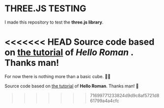 # THREE.JS TESTING  

I made this repository to test the **three.js library**. 

<<<<<<< HEAD
Source code based on [the tutorial](https://www.youtube.com/watch?v=AYa0aJ9xd_U) of *Hello Roman* . Thanks man!
=======
For now there is nothing more than a basic cube. 💁‍♂️

Source code based on [the tutorial](https://www.youtube.com/watch?v=AYa0aJ9xd_U) of **Hello Roman**. Thanks man! 🍻
>>>>>>> 71699771233824d9d9c8af5721d861799a4a4cfc
